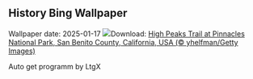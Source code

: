 ## History Bing Wallpaper
Wallpaper date: 2025-01-17
![](https://www.bing.com/th?id=OHR.PinnaclesPeaks_EN-GB5177323438_UHD.jpg&w=1000)Download: [High Peaks Trail at Pinnacles National Park, San Benito County, California, USA (© yhelfman/Getty Images)](https://www.bing.com/th?id=OHR.PinnaclesPeaks_EN-GB5177323438_UHD.jpg)

Auto get programm by LtgX
